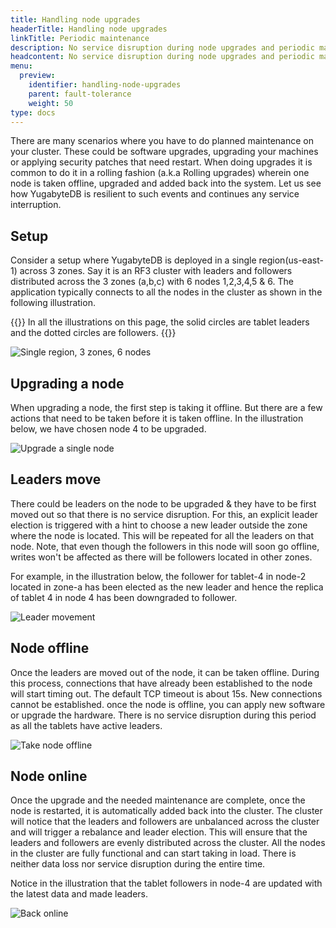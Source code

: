 ```yaml
---
title: Handling node upgrades
headerTitle: Handling node upgrades
linkTitle: Periodic maintenance
description: No service disruption during node upgrades and periodic maintenance
headcontent: No service disruption during node upgrades and periodic maintenance
menu:
  preview:
    identifier: handling-node-upgrades
    parent: fault-tolerance
    weight: 50
type: docs
---
```


There are many scenarios where you have to do planned maintenance on your cluster. These could be software upgrades, upgrading your machines or applying security patches that need restart. When doing upgrades it is common to do it in a rolling fashion (a.k.a Rolling upgrades) wherein one node is taken offline, upgraded and added back into the system. Let us see how YugabyteDB is resilient to such events and continues any service interruption.

## Setup

Consider a setup where YugabyteDB is deployed in a single region(us-east-1) across 3 zones. Say it is an RF3 cluster with leaders and followers distributed across the 3 zones (a,b,c) with 6 nodes 1,2,3,4,5 & 6. The application typically connects to all the nodes in the cluster as shown in the following illustration.

{{<note>}}
In all the illustrations on this page, the solid circles are tablet leaders and the dotted circles are followers.
{{</note>}}

![Single region, 3 zones, 6 nodes](/images/explore/fault-tolerance/node-upgrades-setup.png)

## Upgrading a node

When upgrading a node, the first step is taking it offline. But there are a few actions that need to be taken before it is taken offline. In the illustration below, we have chosen node 4 to be upgraded.

![Upgrade a single node](/images/explore/fault-tolerance/node-upgrades-take-offline.png)

## Leaders move

There could be leaders on the node to be upgraded & they have to be first moved out so that there is no service disruption. For this, an explicit leader election is triggered with a hint to choose a new leader outside the zone where the node is located. This will be repeated for all the leaders on that node. Note, that even though the followers in this node will soon go offline, writes won't be affected as there will be followers located in other zones.

For example, in the illustration below, the follower for tablet-4 in node-2 located in zone-a has been elected as the new leader and hence the replica of tablet 4 in node 4 has been downgraded to follower.

![Leader movement](/images/explore/fault-tolerance/node-upgrades-leader-move.png)

## Node offline

Once the leaders are moved out of the node, it can be taken offline. During this process, connections that have already been established to the node will start timing out. The default TCP timeout is about 15s. New connections cannot be established. once the node is offline, you can apply new software or upgrade the hardware. There is no service disruption during this period as all the tablets have active leaders.

![Take node offline](/images/explore/fault-tolerance/node-upgrades-node-offline.png)

## Node online

Once the upgrade and the needed maintenance are complete, once the node is restarted, it is automatically added back into the cluster. The cluster will notice that the leaders and followers are unbalanced across the cluster and will trigger a rebalance and leader election. This will ensure that the leaders and followers are evenly distributed across the cluster. All the nodes in the cluster are fully functional and can start taking in load. There is neither data loss nor service disruption during the entire time.

Notice in the illustration that the tablet followers in node-4 are updated with the latest data and made leaders.

![Back online](/images/explore/fault-tolerance/node-upgrades-back-online.png)
